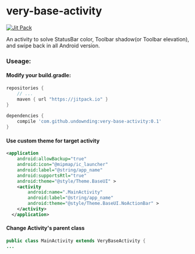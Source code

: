 # very-base-activity

[![Jit Pack](https://img.shields.io/github/tag/undownding/very-base-activity.svg?label=JitPack)](https://jitpack.io/#undownding/very-base-activity/0.1)

An activity to solve StatusBar color, Toolbar shadow(or Toolbar elevation), and swipe back in all Android version.

### Useage:

#### Modify your build.gradle:

```groovy
repositories {
    // ...
    maven { url "https://jitpack.io" }
}
    
dependencies {
    compile 'com.github.undownding:very-base-activity:0.1'
}
```

#### Use custom theme for target activity

```xml
<application
    android:allowBackup="true"
    android:icon="@mipmap/ic_launcher"
    android:label="@string/app_name"
    android:supportsRtl="true"
    android:theme="@style/Theme.BaseUI" >
    <activity
        android:name=".MainActivity"
        android:label="@string/app_name"
        android:theme="@style/Theme.BaseUI.NoActionBar" >
    </activity>
  </application>
```

#### Change Activity's parent class

```java
public class MainActivity extends VeryBaseActivity {
...
```
